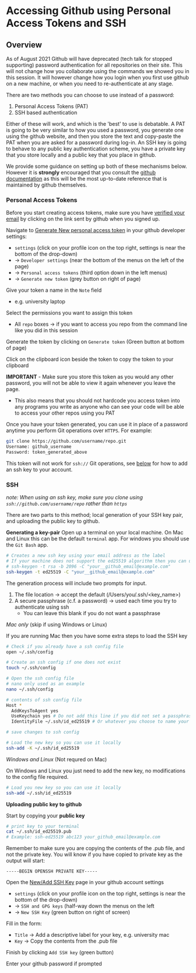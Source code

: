 # Accessing Github using Personal Access Tokens and SSH

## Overview

As of August 2021 Github will have deprecated (tech talk for stopped supporting) password authentication for all repositories on their site.
This will not change how you collaborate using the commands we showed you in this session.
It will however change how you login when you first use github on a new machine, or when you need to re-authenticate at any stage.

There are two methods you can choose to use instead of a password:
1. Personal Access Tokens (PAT)
2. SSH based authentication


Either of these will work, and which is the 'best' to use is debatable.
A PAT is going to be very similar to how you used a password, you generate one using the github website, and then you store the text and copy-paste the PAT when you are asked for a password during log-in.
An SSH key is going to behave to any public key authentication scheme, you have a private key that you store locally and a public key that you place in github.

We provide some guidance on setting up both of these mechanisms below.
However it is **strongly** encouraged that you consult the [github documentation](https://docs.github.com/en/github/authenticating-to-github/keeping-your-account-and-data-secure) as this will be the most up-to-date reference that is maintained by github themselves.

### Personal Access Tokens

Before you start creating access tokens, make sure you have [verified your email](https://docs.github.com/en/github/getting-started-with-github/verifying-your-email-address) by clicking on the link sent by github when you signed up.

Navigate to [Generate New personal access token](https://github.com/settings/tokens/new) in your github developer settings:
- `settings` (click on your profile icon on the top right, settings is near the bottom of the drop-down) 
- -> `Developer settings` (near the bottom of the menus on the left of the page)
- -> `Personal access tokens` (third option down in the left menus)
- -> `Generate new token` (grey button on right of page)

Give your token a name in the `Note` field
- e.g. university laptop

Select the permissions you want to assign this token
- All `repo` boxes -> if you want to access you repo from the command line like you did in this session

Generate the token by clicking on `Generate token` (Green button at bottom of page)

Click on the clipboard icon beside the token to copy the token to your clipboard

**IMPORTANT** - Make sure you store this token as you would any other password, you will not be able to view it again whenever you leave the page.
- This also means that you should not hardcode you access token into any programs you write as anyone who can see your code will be able to access your other repos using you PAT

Once you have your token generated, you can use it in place of a password anytime you perform Git operations over `HTTPS`. For example:

```bash
git clone https://github.com/username/repo.git
Username: github_username
Password: token_generated_above
```

This token will not work for `ssh://` Git operations, see [below](#ssh) for how to add an ssh key to your account.

### SSH

*note: When using an ssh key, make sure you clone using `ssh://github.com/username/repo` rather than `https`*

There are two parts to this method; local generation of your SSH key pair, and uploading the public key to github.

**Generating a key-pair**
Open up a terminal on your local machine.
On Mac and Linux this can be the default `terminal` app.
For windows you should use the `Git Bash` app.
```bash
# Creates a new ssh key using your email address as the label
# If your machine does not support the ed25519 algorithm then you can use RSA:
# ssh-keygen -t rsa -b 2096 -C "your__github_email@example.com"
ssh-keygen -t ed25519 -C "your__github_email@example.com"
```
The generation process will include two prompts for input.
1. The file location -> accept the default (/Users/you/.ssh/<key_name>)
2. A secure passphrase (c.f. a password) -> used each time you try to authenticate using ssh
    - You can leave this blank if you do not want a passphrase

*Mac only* (skip if using Windows or Linux)

If you are running Mac then you have some extra steps to load the SSH key
```bash
# Check if you already have a ssh config file
open ~/.ssh/config

# Create an ssh config if one does not exist
touch ~/.ssh/config

# Open the ssh config file
# nano only used as an example
nano ~/.ssh/config

# contents of ssh config file
Host *
  AddKeysToAgent yes
  UseKeychain yes # Do not add this line if you did not set a passphrase
  IdentityFile ~/.ssh/id_ed25519 # Or whatever you choose to name your key

# save changes to ssh config

# Load the new key so you can use it locally
ssh-add -K ~/.ssh/id_ed25519
```

*Windows and Linux* (Not requred on Mac)

On Windows and Linux you just need to add the new key, no modifications to the config file required.

```bash
# Load you new key so you can use it locally
ssh-add ~/.ssh/id_ed25519
```

**Uploading public key to github**

Start by copying your **public key**

```bash
# print key to your terminal
cat ~/.ssh/id_ed25519.pub
# Example: ssh-ed25519 abc123 your_github_email@example.com
```

Remember to make sure you are copying the contents of the .pub file, and not the private key.
You will know if you have copied to private key as the output will start:

`-----BEGIN OPENSSH PRIVATE KEY-----`

Open the [New/Add SSH Key](https://github.com/settings/ssh/new) page in your github account settings
- `settings` (click on your profile icon on the top right, settings is near the bottom of the drop-down) 
- -> `SSH and GPG keys` (half-way down the menus on the left
- -> `New SSH Key` (green button on right of screen)

Fill in the form:
- `Title` -> Add a descriptive label for your key, e.g. university mac
- `Key` -> Copy the contents from the .pub file

Finish by clicking `Add SSH key` (green button)

Enter your github password if prompted